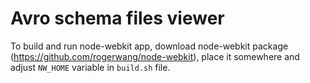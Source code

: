 Avro schema files viewer
========================

To build and run node-webkit app, download node-webkit package (https://github.com/rogerwang/node-webkit), place it somewhere and adjust `NW_HOME` variable in `build.sh` file.
